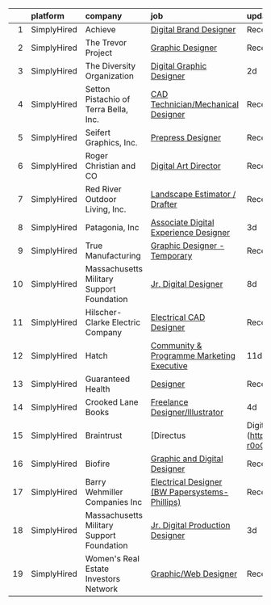 

|    | platform    | company                                   | job                                                                                                                                                            | update_time   | location          |
|---:|:------------|:------------------------------------------|:---------------------------------------------------------------------------------------------------------------------------------------------------------------|:--------------|:------------------|
|  1 | SimplyHired | Achieve                                   | [Digital Brand Designer](https://www.simplyhired.com/job/ga7srp89HkkBLCrnKHDjIs1HqfbP5sC0Y6d7YlcPYQ9XYjwbW0lTFA?q=digital+designer)                            | Recently      | Remote            |
|  2 | SimplyHired | The Trevor Project                        | [Graphic Designer](https://www.simplyhired.com/job/tjrBtD4PzDL4mp3c9dNFO-7eBUYEV-Bb7xcxXZXeqx57IQRsJW7umA?q=digital+designer)                                  | Recently      | United States     |
|  3 | SimplyHired | The Diversity Organization                | [Digital Graphic Designer](https://www.simplyhired.com/job/6clV3FoYyyfjEdMczospJ5Ce_vStgdU1pIM4szk4vA1UorVCcLJjnw?q=digital+designer)                          | 2d            | Remote            |
|  4 | SimplyHired | Setton Pistachio of Terra Bella, Inc.     | [CAD Technician/Mechanical Designer](https://www.simplyhired.com/job/CuG7ihMYn5vsFccdu6roYLveyq6-QJ2hOT2gND5s1leseHHAaqnjBA?q=digital+designer)                | Recently      | Terra Bella, CA   |
|  5 | SimplyHired | Seifert Graphics, Inc.                    | [Prepress Designer](https://www.simplyhired.com/job/oz4_LyPBW8IfpH-F_Avlgkf2WyKuRXhjpYdrTp_3AHGqq80ZKRaiHg?q=digital+designer)                                 | Recently      | Oriskany, NY      |
|  6 | SimplyHired | Roger Christian and CO                    | [Digital Art Director](https://www.simplyhired.com/job/CBUdYOe1K7MSrl71TsOUJayObvUCyw5Ek_n5S77fEhKU6sS47oJ6Fw?q=digital+designer)                              | Recently      | San Antonio, TX   |
|  7 | SimplyHired | Red River Outdoor Living, Inc.            | [Landscape Estimator / Drafter](https://www.simplyhired.com/job/3FZw0I5Vdng0MfFrDbPuDx0Wby4ciLDRv9D1qafryf1OcAxpYxsqfQ?q=digital+designer)                     | Recently      | Paris, TX         |
|  8 | SimplyHired | Patagonia, Inc                            | [Associate Digital Experience Designer](https://www.simplyhired.com/job/bwo-A6cu0luJKi8lpd6jInlxsRJ_mxlTMLV0YMcWmnfeFvHW5vbT8A?q=digital+designer)             | 3d            | Remote            |
|  9 | SimplyHired | True Manufacturing                        | [Graphic Designer - Temporary](https://www.simplyhired.com/job/46dkVfY7FfUfIj1YXCM7qMlhFG3uUkZHL4TNyrWSEU0jF2k1dSDiaA?q=digital+designer)                      | Recently      | O'Fallon, MO      |
| 10 | SimplyHired | Massachusetts Military Support Foundation | [Jr. Digital Designer](https://www.simplyhired.com/job/i9BTjwmE6iaTiQBC-hx8r_8RDua6foNsHa8iPUel7sD_ijur5f1kcw?q=digital+designer)                              | 8d            | Remote            |
| 11 | SimplyHired | Hilscher-Clarke Electric Company          | [Electrical CAD Designer](https://www.simplyhired.com/job/o3lOGIo5OuHMN8fQ9zr_WbHkchCM0ZR4pVlS_4CVRrVqDFkj20s5hA?q=digital+designer)                           | Recently      | Canton, OH        |
| 12 | SimplyHired | Hatch                                     | [Community & Programme Marketing Executive](https://www.simplyhired.com/job/57Sn3ruAAzEmX0DW_aG4tQ_kD6iCigqWmaVvCm0UZ7k_Uw2zQbn-yQ?q=digital+designer)         | 11d           | Kailua-Kona, HI   |
| 13 | SimplyHired | Guaranteed Health                         | [Designer](https://www.simplyhired.com/job/2ZJsZaOWR2Silx21dODS4-pJ-cdzkP5W4ZjyWQU8UkH6JgEro4yWWQ?q=digital+designer)                                          | Recently      | Remote            |
| 14 | SimplyHired | Crooked Lane Books                        | [Freelance Designer/Illustrator](https://www.simplyhired.com/job/7-oep-i_7yGCdk0DJ_OH2vzdbNj70sC1mFujxIhSI1Owd9RNnsIQkw?q=digital+designer)                    | 4d            | Remote            |
| 15 | SimplyHired | Braintrust                                | [Directus | Digital Graphic Designer (Direct Hire)](https://www.simplyhired.com/job/uG15KEBduWPuQGCM5xP4DjOySYh_xQbjWCWd2dEbZQD2-r0oGr9wzg?q=digital+designer) | 5d            | San Francisco, CA |
| 16 | SimplyHired | Biofire                                   | [Graphic and Digital Designer](https://www.simplyhired.com/job/BJa2iTa4YM77_ZREOfQCptx9g4nDiwqv9YKaJDvR-LmhBPtH9FKoWw?q=digital+designer)                      | Recently      | Broomfield, CO    |
| 17 | SimplyHired | Barry Wehmiller Companies Inc             | [Electrical Designer (BW Papersystems-Phillips)](https://www.simplyhired.com/job/55j7_3TMLgwJVam74hs5kK7NIU0sDNmeWB9PyyGuKZ2iSopf5No1zg?q=digital+designer)    | Recently      | Phillips, WI      |
| 18 | SimplyHired | Massachusetts Military Support Foundation | [Jr. Digital Production Designer](https://www.simplyhired.com/job/q9cwZJblzK1KGfhE43IcRiDGiKMeaPxHhQU3Tocls60EIknxRBAFWA?q=digital+designer)                   | 3d            | Remote            |
| 19 | SimplyHired | Women's Real Estate Investors Network     | [Graphic/Web Designer](https://www.simplyhired.com/job/sSRGnY34a6UlwRotlfnIvGCw_U4GCcSC1dLKvculzBs705BRj6gesQ?q=digital+designer)                              | Recently      | Remote            |